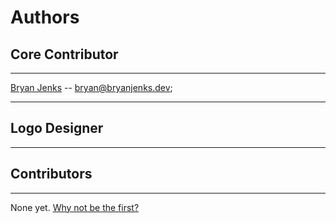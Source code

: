 # Authors

## Core Contributor

---

[Bryan Jenks](https://github.com/tallguyjenks) -- [bryan@bryanjenks.dev](mainto:bryan@bryanjenks.dev);

---

## Logo Designer

---

## Contributors

---

None yet. [Why not be the first?](CONTRIBUTING.md)
